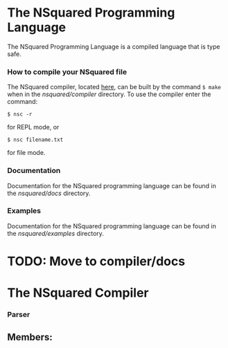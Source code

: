 # The NSquared Programming Language
The NSquared Programming Language is a compiled language that is type safe.


### How to compile your NSquared file
The NSquared compiler, located [here](), can be built by the command `$ make` when in the *nsquared/compiler* directory. To use the compiler enter the command:
```
$ nsc -r
``` 
for REPL mode, or
```
$ nsc filename.txt
```
for file mode.

### Documentation
Documentation for the NSquared programming language can be found in the *nsquared/docs* directory.

### Examples
Documentation for the NSquared programming language can be found in the *nsquared/examples* directory.


# TODO: Move to compiler/docs
# The NSquared Compiler
### Parser
Members:
- 

